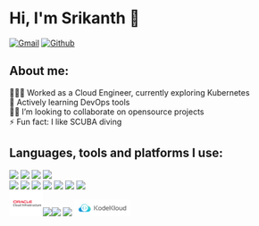 # Hi, I'm Srikanth 👋

[![Gmail](https://img.shields.io/badge/Gmail-red?style=flat&logo=Gmail&logoColor=white)](https://mail.google.com/mail/?view=cm&to=srikanth.hustle@gmail.com) [![Github](https://img.shields.io/badge/Medium-black?style=flat&logo=Medium&logoColor=white)](https://medium.com/@srikanth.hustle)

## About me:
 👨🏻‍💻 Worked as a Cloud Engineer, currently exploring Kubernetes<br/>
 🌱 Actively learning DevOps tools<br/>
 👬🏻 I’m looking to collaborate on opensource projects<br/>
 ⚡ Fun fact: I like SCUBA diving<br/>

## Languages, tools and platforms I use:
<img width="6%" src="https://www.vectorlogo.zone/logos/python/python-icon.svg">  <img width="6%" src="https://www.vectorlogo.zone/logos/javascript/javascript-icon.svg">  <img width="12%" src="https://www.vectorlogo.zone/logos/golang/golang-ar21.svg">  <img width="12%" src="https://www.vectorlogo.zone/logos/gnu_bash/gnu_bash-official.svg">
<br/>
<img width="6%" src="https://www.vectorlogo.zone/logos/jenkins/jenkins-icon.svg">  <img width="14%" src="https://www.vectorlogo.zone/logos/prometheusio/prometheusio-icon.svg">  <img width="7%" src="https://www.vectorlogo.zone/logos/argoprojio/argoprojio-icon.svg">   <img width="8%" src="https://www.vectorlogo.zone/logos/docker/docker-icon.svg">    <img width="6%" src="https://www.vectorlogo.zone/logos/kubernetes/kubernetes-icon.svg">   <img width="6%" src="https://www.vectorlogo.zone/logos/terraformio/terraformio-icon.svg">  <img width="6%" src="https://www.vectorlogo.zone/logos/ansible/ansible-icon.svg">
<br/>
<img width="12%" src="logos/Oracle_Cloud_Infrastructure.svg"><img width="12%" src="https://www.vectorlogo.zone/logos/amazon_aws/amazon_aws-ar21.svg"><img width="12%" src="https://www.vectorlogo.zone/logos/google_cloud/google_cloud-ar21.svg">  <img width="12%" src="https://www.vectorlogo.zone/logos/microsoft_azure/microsoft_azure-ar21.svg">  <img width="20%" src="logos/kodekloud.svg">
